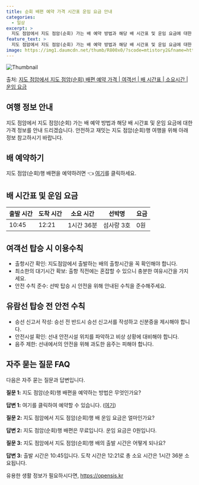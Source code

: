 ```yaml
---
title: 순회 배편 예약 가격 시간표 운임 요금 안내
categories:
  - 일상
excerpt: >
  지도 점암에서 지도 점암(순회) 가는 배 예약 방법과 해당 배 시간표 및 운임 요금에 대한 가격 정보를 안내 드리겠습니다. 안전하고 재밋는 지도 점암(순회)행 여행을 위해 아래 정보 참고하시기 바랍니다. 지도 점암(순회)행 배편 예약하기 👈 클릭지도 점암에서 지도 점암(순회)행 배 시간표출발 시간도착 시간소요 시간선박명요금10:4512:211시간 36분섬사랑 3호0원지도 점암(순회)행 배편 예약하기 👈 클릭지도 점암에서 지도 점암(순회)행 여객선 탑승 시 이용수칙여행을 즐기기 전, 여객선 탑승 시 반드시 숙지해야 할 이용수칙중요한 내용: 1) 지도점암에서 지도점암(순회)행 배 출항시간을 꼭 확인해야 합니다. 2) 출항 시간이 가까워질수록 혼잡할 수 있으니 출항 전에 충분한 여유시간을 가지고 매표소를 방문..
feature_text: >
  지도 점암에서 지도 점암(순회) 가는 배 예약 방법과 해당 배 시간표 및 운임 요금에 대한 가격 정보를 안내 드리겠습니다. 안전하고 재밋는 지도 점암(순회)행 여행을 위해 아래 정보 참고하시기 바랍니다. 지도 점암(순회)행 배편 예약하기 👈 클릭지도 점암에서 지도 점암(순회)행 배 시간표출발 시간도착 시간소요 시간선박명요금10:4512:211시간 36분섬사랑 3호0원지도 점암(순회)행 배편 예약하기 👈 클릭지도 점암에서 지도 점암(순회)행 여객선 탑승 시 이용수칙여행을 즐기기 전, 여객선 탑승 시 반드시 숙지해야 할 이용수칙중요한 내용: 1) 지도점암에서 지도점암(순회)행 배 출항시간을 꼭 확인해야 합니다. 2) 출항 시간이 가까워질수록 혼잡할 수 있으니 출항 전에 충분한 여유시간을 가지고 매표소를 방문..
image: https://img1.daumcdn.net/thumb/R800x0/?scode=mtistory2&fname=https%3A%2F%2Fblog.kakaocdn.net%2Fdn%2FpFkc5%2FbtsHB8h4DqH%2FOFkqNklbLCTKRY8cwAkIy0%2Fimg.webp
---
```


![Thumbnail](https://img1.daumcdn.net/thumb/R800x0/?scode=mtistory2&fname=https%3A%2F%2Fblog.kakaocdn.net%2Fdn%2FpFkc5%2FbtsHB8h4DqH%2FOFkqNklbLCTKRY8cwAkIy0%2Fimg.webp)

<p>출처: <a href="https://opensis.kr/entry/%EC%A7%80%EB%8F%84-%EC%A0%90%EC%95%94%EC%97%90%EC%84%9C-%EC%A7%80%EB%8F%84-%EC%A0%90%EC%95%94%EC%88%9C%ED%9A%8C-%EB%B0%B0%ED%8E%B8-%EC%98%88%EC%95%BD-%EA%B0%80%EA%B2%A9-%EC%97%AC%EA%B0%9D%EC%84%A0-%EB%B0%B0-%EC%8B%9C%EA%B0%84%ED%91%9C-%EC%86%8C%EC%9A%94%EC%8B%9C%EA%B0%84-%EC%9A%B4%EC%9E%84-%EC%9A%94%EA%B8%88" rel="dofollow">지도 점암에서 지도 점암(순회) 배편 예약 가격 | 여객선 | 배 시간표 | 소요시간 | 운임 요금</a> </p>

## 여행 정보 안내

지도 점암에서 지도 점암(순회) 가는 배 예약 방법과 해당 배 시간표 및 운임 요금에 대한 가격 정보를 안내 드리겠습니다. 안전하고 재밋는
지도 점암(순회)행 여행을 위해 아래 정보 참고하시기 바랍니다.

## 배 예약하기

지도 점암(순회)행 배편을 예약하려면 👈 [여기](https://opensis.kr/entry/%EC%A7%80%EB%8F%84-%EC%A0%90%EC%95%94%EC%97%90%EC%84%9C-%EC%A7%80%EB%8F%84-%EC%A0%90%EC%95%94%EC%88%9C%ED%9A%8C-%EB%B0%B0%ED%8E%B8-%EC%98%88%EC%95%BD-%EA%B0%80%EA%B2%A9-%EC%97%AC%EA%B0%9D%EC%84%A0-%EB%B0%B0-%EC%8B%9C%EA%B0%84%ED%91%9C-%EC%86%8C%EC%9A%94%EC%8B%9C%EA%B0%84-%EC%9A%B4%EC%9E%84-%EC%9A%94%EA%B8%88)를 클릭하세요.

## 배 시간표 및 운임 요금

**출발 시간** | **도착 시간** | **소요 시간** | **선박명** | **요금**  
---|---|---|---|---  
10:45 | 12:21 | 1시간 36분 | 섬사랑 3호 | 0원  
  
## 여객선 탑승 시 이용수칙

  * 출항시간 확인: 지도점암에서 출발하는 배의 출항시간을 꼭 확인해야 합니다.
  * 최소한의 대기시간 확보: 출항 직전에는 혼잡할 수 있으니 충분한 여유시간을 가지세요.
  * 안전 수칙 준수: 선박 탑승 시 안전을 위해 안내된 수칙을 준수해주세요.

## 유람선 탑승 전 안전 수칙

  * 승선 신고서 작성: 승선 전 반드시 승선 신고서를 작성하고 신분증을 제시해야 합니다.
  * 안전시설 확인: 선내 안전시설 위치를 파악하고 비상 상황에 대비해야 합니다.
  * 음주 제한: 선내에서의 안전을 위해 과도한 음주는 피해야 합니다.

## 자주 묻는 질문 FAQ

다음은 자주 묻는 질문과 답변입니다.

**질문 1:** 지도 점암(순회)행 배편을 예약하는 방법은 무엇인가요?

**답변 1:** 여기를 클릭하여 예약할 수 있습니다. ([여기](https://opensis.kr/entry/%EC%A7%80%EB%8F%84-%EC%A0%90%EC%95%94%EC%97%90%EC%84%9C-%EC%A7%80%EB%8F%84-%EC%A0%90%EC%95%94%EC%88%9C%ED%9A%8C-%EB%B0%B0%ED%8E%B8-%EC%98%88%EC%95%BD-%EA%B0%80%EA%B2%A9-%EC%97%AC%EA%B0%9D%EC%84%A0-%EB%B0%B0-%EC%8B%9C%EA%B0%84%ED%91%9C-%EC%86%8C%EC%9A%94%EC%8B%9C%EA%B0%84-%EC%9A%B4%EC%9E%84-%EC%9A%94%EA%B8%88))

**질문 2:** 지도 점암에서 지도 점암(순회)행 배 운임 요금은 얼마인가요?

**답변 2:** 지도 점암(순회)행 배편은 무료입니다. 운임 요금은 0원입니다.

**질문 3:** 지도 점암에서 지도 점암(순회)행 배의 출발 시간은 어떻게 되나요?

**답변 3:** 출발 시간은 10:45입니다. 도착 시간은 12:21로 총 소요 시간은 1시간 36분 소요됩니다.



 

유용한 생활 정보가 필요하시다면, <a href="https://opensis.kr" rel="dofollow">https://opensis.kr</a>


